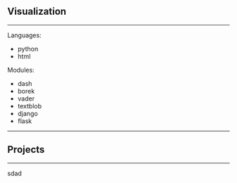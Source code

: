 ## Visualization
---
Languages:
- python
- html  

Modules:
- dash
- borek
- vader
- textblob
- django
- flask

---
## Projects
---
sdad
